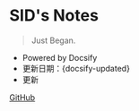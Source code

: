 # SID's Notes

> Just Began.


- Powered by Docsify
- 更新日期：{docsify-updated}
- 更新

[GitHub](https://github.com/sidkang/note/)
<!-- [Get Started](/) -->
